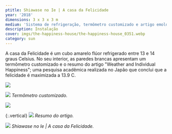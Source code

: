 ```yaml
---
ptitle: Shiawase no Ie | A casa da Felicidade
year: '2018'
dimensions: 3 x 3 x 3 m
medium: 'Sistema de refrigeração, termômetro customizado e artigo emoldurado'
description: Instalação
cover: imgs/the-happiness-house/the-happiness-house_0351.webp
category: sun
---
```

A casa da Felicidade é um cubo amarelo flúor refrigerado entre 13 e 14 graus Celsius. No seu interior, as paredes brancas apresentam um termômetro customizado e o resumo do artigo "Weather and Individual Happiness"; uma pesquisa acadêmica realizada no Japão que conclui que a felicidade é maximizada a 13.9 C.

![]({{site.baseurl}}/imgs/the-happiness-house/the-happiness-house_0143.webp)

![]({{site.baseurl}}/imgs/the-happiness-house/the-happiness-house_0210.webp)
_Termômetro customizado._

![]({{site.baseurl}}/imgs/the-happiness-house/the-happiness-house_0141.webp)

{:.vertical}
![]({{site.baseurl}}/imgs/the-happiness-house/the-happiness-resumo_579.webp)
_Resumo do artigo._

![]({{site.baseurl}}/imgs/the-happiness-house/the-happiness-house_0379.webp)
_Shiawase no Ie | A casa da Felicidade._
